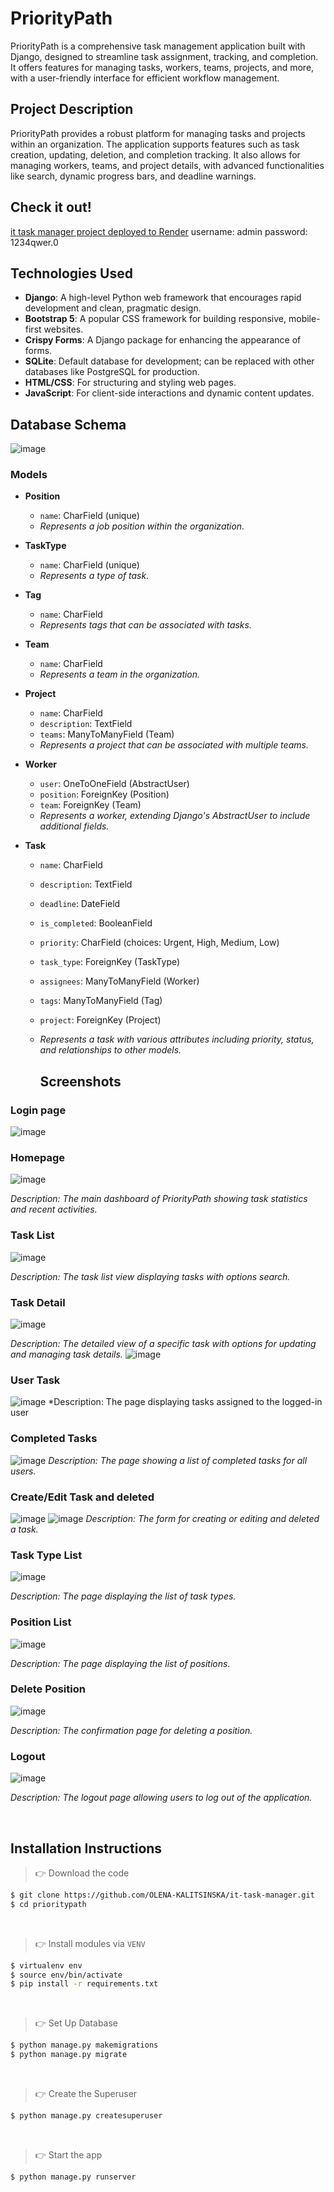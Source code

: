 
# PriorityPath

PriorityPath is a comprehensive task management application built with Django, designed to streamline task assignment, tracking, and completion. It offers features for managing tasks, workers, teams, projects, and more, with a user-friendly interface for efficient workflow management.

## Project Description

PriorityPath provides a robust platform for managing tasks and projects within an organization. The application supports features such as task creation, updating, deletion, and completion tracking. It also allows for managing workers, teams, and project details, with advanced functionalities like search, dynamic progress bars, and deadline warnings.

## Check it out!

[it task manager project deployed to Render](https://it-task-manager-qef9.onrender.com)
username: admin
password: 1234qwer.0

## Technologies Used

- **Django**: A high-level Python web framework that encourages rapid development and clean, pragmatic design.
- **Bootstrap 5**: A popular CSS framework for building responsive, mobile-first websites.
- **Crispy Forms**: A Django package for enhancing the appearance of forms.
- **SQLite**: Default database for development; can be replaced with other databases like PostgreSQL for production.
- **HTML/CSS**: For structuring and styling web pages.
- **JavaScript**: For client-side interactions and dynamic content updates.

## Database Schema
![image](https://github.com/user-attachments/assets/24c1b4c8-3f0e-43d3-bc0d-3f0aa73edf25)


### Models

- **Position**
  - `name`: CharField (unique)
  - *Represents a job position within the organization.*

- **TaskType**
  - `name`: CharField (unique)
  - *Represents a type of task.*

- **Tag**
  - `name`: CharField
  - *Represents tags that can be associated with tasks.*

- **Team**
  - `name`: CharField
  - *Represents a team in the organization.*

- **Project**
  - `name`: CharField
  - `description`: TextField
  - `teams`: ManyToManyField (Team)
  - *Represents a project that can be associated with multiple teams.*

- **Worker**
  - `user`: OneToOneField (AbstractUser)
  - `position`: ForeignKey (Position)
  - `team`: ForeignKey (Team)
  - *Represents a worker, extending Django's AbstractUser to include additional fields.*

- **Task**
  - `name`: CharField
  - `description`: TextField
  - `deadline`: DateField
  - `is_completed`: BooleanField
  - `priority`: CharField (choices: Urgent, High, Medium, Low)
  - `task_type`: ForeignKey (TaskType)
  - `assignees`: ManyToManyField (Worker)
  - `tags`: ManyToManyField (Tag)
  - `project`: ForeignKey (Project)
  - *Represents a task with various attributes including priority, status, and relationships to other models.*
 
    ## Screenshots
### Login page
![image](https://github.com/user-attachments/assets/7bd395c6-ff7a-4a1e-a028-949160caa1b4)

### Homepage
![image](https://github.com/user-attachments/assets/acf74c90-e676-4268-bfde-d17010e7ec26)

*Description: The main dashboard of PriorityPath showing task statistics and recent activities.*

### Task List
![image](https://github.com/user-attachments/assets/d491e23a-d314-47d1-a56c-617074178330)

*Description: The task list view displaying tasks with options search.*

### Task Detail
![image](https://github.com/user-attachments/assets/763adeb8-45ea-4105-8313-c604a62d5d39)

*Description: The detailed view of a specific task with options for updating and managing task details.*
![image](https://github.com/user-attachments/assets/a6d018fe-159c-44d3-a26a-16cee0eb9e0f)

### User Task
![image](https://github.com/user-attachments/assets/86e17a1d-ef7a-426b-a525-b6ec1bc512fd)
*Description: The page displaying tasks assigned to the logged-in user

### Completed Tasks
![image](https://github.com/user-attachments/assets/f82eaba3-cce7-42d6-90c1-c6054071e3f8)
*Description: The page showing a list of completed tasks for all users.*

### Create/Edit Task and deleted
![image](https://github.com/user-attachments/assets/61d6f8c4-31c0-4aaf-9798-0ea78c4a445d)
![image](https://github.com/user-attachments/assets/adb382e4-3e6d-47c1-8ba5-02bb4d645a3a)
*Description: The form for creating or editing and deleted a task.*

### Task Type List
![image](https://github.com/user-attachments/assets/b24e78cf-b913-46a2-89e7-9c7b7c946842)

*Description: The page displaying the list of task types.*

### Position List
![image](https://github.com/user-attachments/assets/84bf51fa-d46b-4e7e-871f-4842a95e9d0f)

*Description: The page displaying the list of positions.*

### Delete Position
![image](https://github.com/user-attachments/assets/928e0c3f-7554-4858-8a12-71845731724b)

*Description: The confirmation page for deleting a position.*

### Logout
![image](https://github.com/user-attachments/assets/73de101c-e4ab-4675-a02e-aef187fbf9c7)

*Description: The logout page allowing users to log out of the application.*

<br />

## Installation Instructions

> 👉 Download the code  

```bash
$ git clone https://github.com/OLENA-KALITSINSKA/it-task-manager.git
$ cd prioritypath
```

<br />

> 👉 Install modules via `VENV`  

```bash
$ virtualenv env
$ source env/bin/activate
$ pip install -r requirements.txt
```

<br />

> 👉 Set Up Database

```bash
$ python manage.py makemigrations
$ python manage.py migrate
```

<br />

> 👉 Create the Superuser

```bash
$ python manage.py createsuperuser
```

<br />

> 👉 Start the app

```bash
$ python manage.py runserver
```
